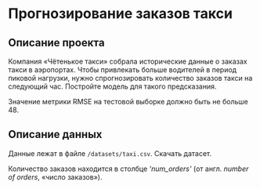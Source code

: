 # Прогнозирование заказов такси

## Описание проекта
Компания «Чётенькое такси» собрала исторические данные о заказах такси в аэропортах. Чтобы привлекать больше водителей в период пиковой нагрузки, нужно спрогнозировать количество заказов такси на следующий час. Постройте модель для такого предсказания.

Значение метрики RMSE на тестовой выборке должно быть не больше 48.

## Описание данных
Данные лежат в файле `/datasets/taxi.csv`. Скачать датасет. 

Количество заказов находится в столбце *'num_orders'* (от англ. *number of orders*, «число заказов»).
